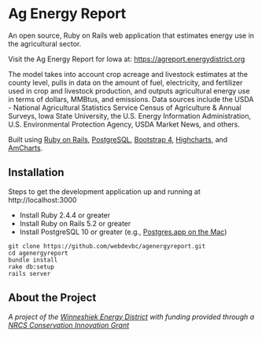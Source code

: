 # Ag Energy Report

An open source, Ruby on Rails web application that estimates energy use in the agricultural sector.

Visit the Ag Energy Report for Iowa at: https://agreport.energydistrict.org

The model takes into account crop acreage and livestock estimates at the county level, pulls in data on the amount of fuel, electricity, and fertilizer used in crop and livestock production, and outputs agricultural energy use in terms of dollars, MMBtus, and emissions. Data sources include the USDA - National Agricultural Statistics Service Census of Agriculture & Annual Surveys, Iowa State University, the U.S. Energy Information Administration, U.S. Environmental Protection Agency, USDA Market News, and others.

Built using [Ruby on Rails](https://rubyonrails.org), [PostgreSQL](https://www.postgresql.org), [Bootstrap 4](https://getbootstrap.com), [Highcharts](https://www.highcharts.com), and [AmCharts](https://www.amcharts.com/javascript-maps/).


## Installation
Steps to get the development application up and running at http://localhost:3000

* Install Ruby 2.4.4 or greater
* Install Ruby on Rails 5.2 or greater
* Install PostgreSQL 10 or greater (e.g., [Postgres.app on the Mac](https://postgresapp.com))

```
git clone https://github.com/webdevbc/agenergyreport.git
cd agenergyreport
bundle install
rake db:setup
rails server
```
## About the Project
*A project of the [Winneshiek Energy District](https://energydistrict.org) with funding provided through a [NRCS Conservation Innovation Grant](https://www.nrcs.usda.gov/wps/portal/nrcs/main/national/programs/financial/cig/)*
